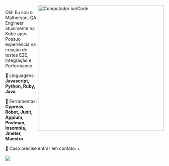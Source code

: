 
<img src="https://raw.githubusercontent.com/MicaelliMedeiros/micaellimedeiros/master/image/computer-illustration.png" min-width="400px" max-width="400px" width="400px" align="right" alt="Computador iuriCode">

<p align="left"> 
  Olá! Eu sou o Matherson, QA Engineer atualmente na Kobe apps 
  Possuo experiência na criação de testes E2E, Integração e Performance. 
</p>

<p align="left">
  🦄 Linguagens: <strong>Javascript, Python, Ruby, Java</strong>
</p>

<p align="left">
  💼 Ferramentas: <strong>Cypress, Robot, Junit, Appium, Postman, Insomnia, Jmeter, Maestro</strong>
</p>

<p align="left">
  💌 Caso precise entrar em contato: ⤵️
</p>

<p align="left">
  <a href="https://www.linkedin.com/in/matherson-antonio/" alt="Perfil do Matherson Antonio no LinkedIn">
    <img src="https://img.shields.io/badge/-Linkedin-0e76a8?style=flat-square&logo=Linkedin&logoColor=white" />
  </a>
</p>
